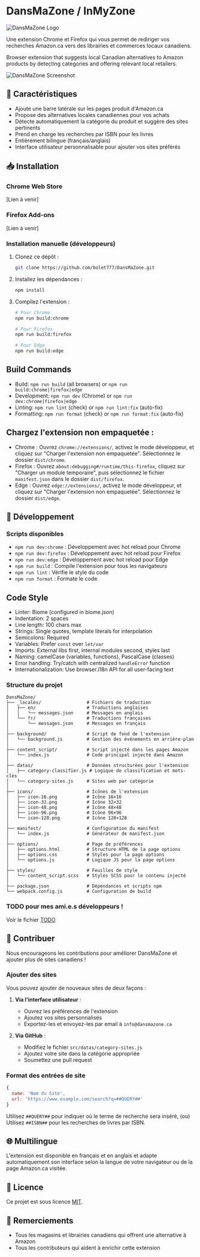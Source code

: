 # DansMaZone / InMyZone

![DansMaZone Logo](./promotion/Header.png)

Une extension Chrome et Firefox qui vous permet de rediriger vos recherches Amazon.ca vers des librairies et commerces locaux canadiens.

Browser extension that suggests local Canadian alternatives to Amazon products by detecting categories and offering relevant local retailers.

![DansMaZone Screenshot](./promotion/Addon1.png)


## 🌟 Caractéristiques

- Ajoute une barre latérale sur les pages produit d'Amazon.ca
- Propose des alternatives locales canadiennes pour vos achats
- Détecte automatiquement la catégorie du produit et suggère des sites pertinents
- Prend en charge les recherches par ISBN pour les livres
- Entièrement bilingue (français/anglais)
- Interface utilisateur personnalisable pour ajouter vos sites préférés

## 📥 Installation

### Chrome Web Store
[Lien à venir]

### Firefox Add-ons
[Lien à venir]

### Installation manuelle (développeurs)

1. Clonez ce dépôt :
   ```bash
   git clone https://github.com/bolet777/DansMaZone.git
   ```

2. Installez les dépendances :
   ```bash
   npm install
   ```


3. Compilez l'extension :
   ```bash
   # Pour Chrome
   npm run build:chrome
   
   # Pour Firefox
   npm run build:firefox
   
   # Pour Edge
   npm run build:edge
   ```

## Build Commands
- Build: `npm run build` (all browsers) or `npm run build:chrome|firefox|edge`
- Development: `npm run dev` (Chrome) or `npm run dev:chrome|firefox|edge`
- Linting: `npm run lint` (check) or `npm run lint:fix` (auto-fix)
- Formatting: `npm run format` (check) or `npm run format:fix` (auto-fix)


## Chargez l'extension non empaquetée :
- Chrome : Ouvrez `chrome://extensions/`, activez le mode développeur, et cliquez sur "Charger l'extension non empaquetée". Sélectionnez le dossier `dist/chrome`.
- Firefox : Ouvrez `about:debugging#/runtime/this-firefox`, cliquez sur "Charger un module temporaire", puis sélectionnez le fichier `manifest.json` dans le dossier `dist/firefox`.
- Edge : Ouvrez `edge://extensions/`, activez le mode développeur, et cliquez sur "Charger l'extension non empaquetée". Sélectionnez le dossier `dist/edge`.

## 🔧 Développement

### Scripts disponibles

- `npm run dev:chrome` : Développement avec hot reload pour Chrome
- `npm run dev:firefox` : Développement avec hot reload pour Firefox
- `npm run dev:edge` : Développement avec hot reload pour Edge
- `npm run build` : Compile l'extension pour tous les navigateurs
- `npm run lint` : Vérifie le style du code
- `npm run format` : Formate le code

## Code Style
- Linter: Biome (configured in biome.json)
- Indentation: 2 spaces
- Line length: 100 chars max
- Strings: Single quotes, template literals for interpolation
- Semicolons: Required
- Variables: Prefer `const` over `let/var`
- Imports: External libs first, internal modules second, styles last
- Naming: camelCase (variables, functions), PascalCase (classes)
- Error handling: Try/catch with centralized `handleError` function
- Internationalization: Use browser.i18n API for all user-facing text

### Structure du projet

```
DansMaZone/
├── _locales/                 # Fichiers de traduction
│   ├── en/                   # Traductions anglaises
│   │   └── messages.json     # Messages en anglais
│   └── fr/                   # Traductions françaises
│       └── messages.json     # Messages en français
│
├── background/               # Script de fond de l'extension
│   └── background.js         # Gestion des événements en arrière-plan
│
├── content_script/           # Script injecté dans les pages Amazon
│   └── index.js              # Code principal injecté dans Amazon
│
├── datas/                    # Données structurées pour l'extension
│   ├── category-classifier.js # Logique de classification et mots-clés
│   └── category-sites.js     # Sites web par catégorie
│
├── icons/                    # Icônes de l'extension
│   ├── icon-16.png           # Icône 16×16
│   ├── icon-32.png           # Icône 32×32
│   ├── icon-48.png           # Icône 48×48
│   ├── icon-96.png           # Icône 96×96
│   └── icon-128.png          # Icône 128×128
│
├── manifest/                 # Configuration du manifest
│   └── index.js              # Générateur de manifest.json
│
├── options/                  # Page de préférences
│   ├── options.html          # Structure HTML de la page options
│   ├── options.css           # Styles pour la page options
│   └── options.js            # Logique JS pour la page options
│
├── styles/                   # Feuilles de style
│   └── content_script.scss   # Styles SCSS pour le contenu injecté
│
├── package.json              # Dépendances et scripts npm
└── webpack.config.js         # Configuration de build
```

### TODO pour mes ami.e.s développeurs !

Voir le fichier [TODO](TODO.md)

## 🤝 Contribuer

Nous encourageons les contributions pour améliorer DansMaZone et ajouter plus de sites canadiens !

### Ajouter des sites

Vous pouvez ajouter de nouveaux sites de deux façons :

1. **Via l'interface utilisateur** :
   - Ouvrez les préférences de l'extension
   - Ajoutez vos sites personnalisés
   - Exportez-les et envoyez-les par email à `info@dansmazone.ca`

2. **Via GitHub** :
   - Modifiez le fichier `src/datas/category-sites.js`
   - Ajoutez votre site dans la catégorie appropriée
   - Soumettez une pull request

### Format des entrées de site

```javascript
{
  name: 'Nom du Site',
  url: 'https://www.example.com/search?q=##QUERY##'
}
```

Utilisez `##QUERY##` pour indiquer où le terme de recherche sera inséré, 
(ou) Utilisez `##ISBN##` pour les recherches de livres par ISBN.

## 🌐 Multilingue

L'extension est disponible en français et en anglais et adapte automatiquement son interface selon la langue de votre navigateur ou de la page Amazon.ca visitée.

## 📝 Licence

Ce projet est sous licence [MIT](LICENSE.md).

## 🙏 Remerciements

- Tous les magasins et librairies canadiens qui offrent une alternative à Amazon
- Tous les contributeurs qui aident à enrichir cette extension